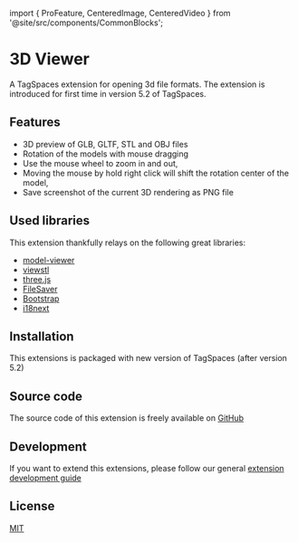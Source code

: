 import { ProFeature, CenteredImage, CenteredVideo } from '@site/src/components/CommonBlocks';

<ProFeature />

# 3D Viewer

A TagSpaces extension for opening 3d file formats. The extension is introduced for first time in version 5.2 of TagSpaces.

## Features

- 3D preview of GLB, GLTF, STL and OBJ files
- Rotation of the models with mouse dragging
- Use the mouse wheel to zoom in and out,
- Moving the mouse by hold right click will shift the rotation center of the model,
- Save screenshot of the current 3D rendering as PNG file

<CenteredVideo
    caption="The 3D viewer showing 'Ordinary Behavior 2 - Television' (https://skfb.ly/oBEsP) by gozdemrl is licensed under Creative Commons Attribution (http://creativecommons.org/licenses/by/4.0/)."
    src="/media/extensions/3d-viewer.mp4"
    posterUrl="/media/extensions/3d-viewer.jpg"
    maxWidth="90%"
    autoPlay
    showCaption
  />

<!-- ![Screenshot of the 3d viewer](/media/extensions/3d-viewer.jpg) -->

## Used libraries

This extension thankfully relays on the following great libraries:

- [model-viewer](https://modelviewer.dev/)
- [viewstl](https://www.viewstl.com/)
- [three.js](https://threejs.org/)
- [FileSaver](https://github.com/eligrey/FileSaver.js/)
- [Bootstrap](https://getbootstrap.com/)
- [i18next](https://www.i18next.com/)

## Installation

This extensions is packaged with new version of TagSpaces (after version 5.2)

## Source code

The source code of this extension is freely available on [GitHub](https://github.com/tagspaces/tagspaces-extensions/tree/main/3d-viewer)

## Development

If you want to extend this extensions, please follow our general [extension development guide](/dev/extension-development-guide)

## License

[MIT](https://github.com/tagspaces/tagspaces-extensions/blob/main/3d-viewer/LICENSE.txt)
